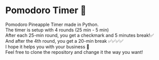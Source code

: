 # Pomodoro Timer 🍍
Pomodoro Pineapple Timer made in Python. <br>
The timer is setup with 4 rounds (25 min - 5 min) <br>
After each 25-min round, you get a checkmark and 5 minutes break!✅ <br>
And after the 4th round, you get a 20-min break ✅✅✅✅ <br>
I hope it helps you with your business 🥳 <br>
Feel free to clone the repository and change it the way you want!
